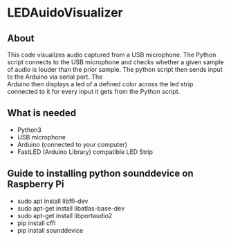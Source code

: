 # LEDAuidoVisualizer
## About
This code visualizes audio captured from a USB microphone. 
The Python script connects to the USB microphone and checks whether 
a given sample of audio is louder than the prior sample. 
The python script then sends input to the Arduino via serial port. The  
Arduino then displays a led of a defined color across 
the led strip connected to it for every input it gets from the Python script.

## What is needed 
 - Python3
 - USB microphone
 - Arduino (connected to your computer) 
 - FastLED (Arduino Library) compatible LED Strip
 
## Guide to installing python sounddevice on Raspberry Pi
 - sudo apt install libffi-dev
 - sudo apt-get install libatlas-base-dev
 - sudo apt-get install libportaudio2
 - pip install cffi
 - pip install sounddevice


 

